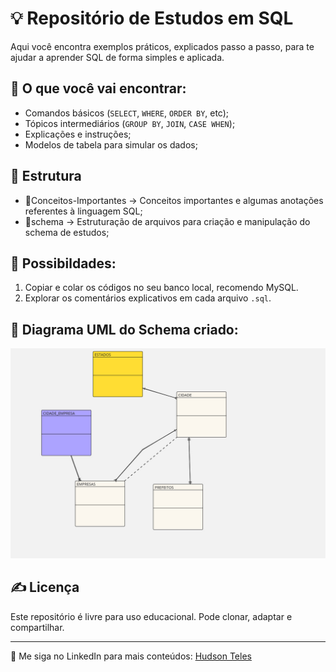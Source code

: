 # 💡 Repositório de Estudos em SQL

Aqui você encontra exemplos práticos, explicados passo a passo, para te ajudar a aprender SQL de forma simples e aplicada.

## 📘 O que você vai encontrar:
- Comandos básicos (`SELECT`, `WHERE`, `ORDER BY`, etc);
- Tópicos intermediários (`GROUP BY`, `JOIN`, `CASE WHEN`);
- Explicações e instruções;
- Modelos de tabela para simular os dados;

## 📂 Estrutura
- 📂Conceitos-Importantes → Conceitos importantes e algumas anotações referentes à linguagem SQL;
- 📂schema → Estruturação de arquivos para criação e manipulação do schema de estudos;

## 🚀 Possibildades:
1. Copiar e colar os códigos no seu banco local, recomendo MySQL.
2. Explorar os comentários explicativos em cada arquivo `.sql`.

## 🧠 Diagrama UML do Schema criado:
![Diagrama UML](assets/Diagrama-UML-Estudo.jpg)

## ✍️ Licença
Este repositório é livre para uso educacional. Pode clonar, adaptar e compartilhar.

---
📌 Me siga no LinkedIn para mais conteúdos: [Hudson Teles](https://www.linkedin.com/in/hudson-teles-381a451ab/)
